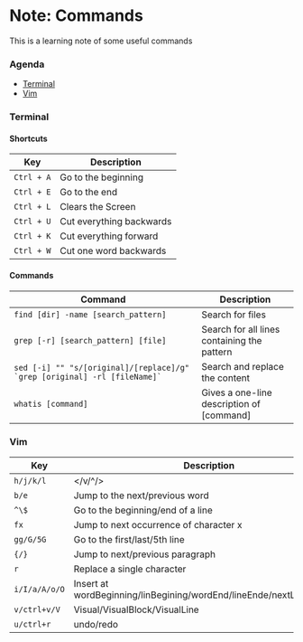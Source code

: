 # Note: Commands
This is a learning note of some useful commands
### Agenda
* [Terminal](#terminal)
* [Vim](#vim)

### Terminal
#### Shortcuts
| Key | Description |
| ----------- | ----------- |
| `Ctrl + A` | Go to the beginning |
| `Ctrl + E` | Go to the end |
| `Ctrl + L` | Clears the Screen |
| `Ctrl + U` | Cut everything backwards |
| `Ctrl + K` | Cut everything forward |
| `Ctrl + W` | Cut one word backwards |

#### Commands
| Command | Description |
| ----------- | ----------- |
| `find [dir] -name [search_pattern]` | Search for files |
| `grep [-r] [search_pattern] [file]` | Search for all lines containing the pattern |
| ``sed [-i] "" "s/[original]/[replace]/g" `grep [original] -rl [fileName]` `` | Search and replace the content | 
| `whatis [command]` | Gives a one-line description of [command] |

### Vim
| Key | Description |
| ----------- | ----------- |
| `h/j/k/l` | </v/^/> |
| `b/e` | Jump to the next/previous word |
| `^\$` | Go to the beginning/end of a line |
| `fx` | Jump to next occurrence of character x |
| `gg/G/5G`| Go to the first/last/5th line |
| `{/}` | Jump to next/previous paragraph |
| `r` | Replace a single character |
| `i/I/a/A/o/O` | Insert at wordBeginning/linBegining/wordEnd/lineEnde/nextLine/lastLine |
| `v/ctrl+v/V` | Visual/VisualBlock/VisualLine |
| `u/ctrl+r` | undo/redo |
